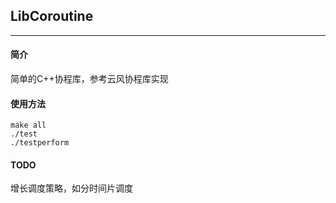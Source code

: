 ## LibCoroutine

---

#### 简介
简单的C++协程库，参考云风协程库实现

#### 使用方法
```shell
make all
./test
./testperform
```

#### TODO
增长调度策略，如分时间片调度


